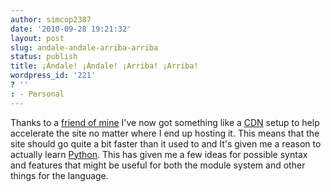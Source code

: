 ```yaml
---
author: simcop2387
date: '2010-09-28 19:21:32'
layout: post
slug: andale-andale-arriba-arriba
status: publish
title: ¡Ándale! ¡Ándale! ¡Arriba! ¡Arriba!
wordpress_id: '221'
? ''
: - Personal
---
```


Thanks to a
[friend of mine](http://symkat.com/105/cookieless-domains/) I've
now got something like a
[CDN](http://symkat.com/118/introducing-sympullcdn/) setup to help
accelerate the site no matter where I end up hosting it. This means
that the site should go quite a bit faster than it used to and It's
given me a reason to actually learn
[Python](http://www.python.org/). This has given me a few ideas for
possible syntax and features that might be useful for both the
module system and other things for the language.



